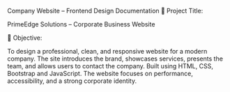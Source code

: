 Company Website – Frontend Design Documentation
📌 Project Title:

PrimeEdge Solutions – Corporate Business Website

🎯 Objective:

To design a professional, clean, and responsive website for a modern company. The site introduces the brand, showcases services, presents the team, and allows users to contact the company. Built using HTML, CSS, Bootstrap and JavaScript. The website focuses on performance, accessibility, and a strong corporate identity.